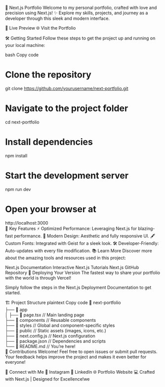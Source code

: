 🚀 Next.js Portfolio
Welcome to my personal portfolio, crafted with love and precision using Next.js! ✨ Explore my skills, projects, and journey as a developer through this sleek and modern interface.

🌟 Live Preview
🌐 Visit the Portfolio

🛠️ Getting Started
Follow these steps to get the project up and running on your local machine:

bash
Copy code

# Clone the repository

git clone https://github.com/yourusername/next-portfolio.git

# Navigate to the project folder

cd next-portfolio

# Install dependencies

npm install

# Start the development server

npm run dev

# Open your browser at

http://localhost:3000  
📌 Key Features
⚡ Optimized Performance: Leveraging Next.js for blazing-fast performance.
🎨 Modern Design: Aesthetic and fully responsive UI.
🖋️ Custom Fonts: Integrated with Geist for a sleek look.
🛠️ Developer-Friendly: Auto-updates with every file modification.
📚 Learn More
Discover more about the amazing tools and resources used in this project:

Next.js Documentation
Interactive Next.js Tutorials
Next.js GitHub Repository
🚀 Deploying Your Version
The fastest way to share your portfolio with the world is through Vercel!

Simply follow the steps in the Next.js Deployment Documentation to get started.

🏗️ Project Structure
plaintext
Copy code
📂 next-portfolio  
├── 📂 app  
│ ├── 📄 page.tsx // Main landing page  
├── 📂 components // Reusable components  
├── 📂 styles // Global and component-specific styles  
├── 📂 public // Static assets (images, icons, etc.)  
├── 📄 next.config.js // Next.js configuration  
├── 📄 package.json // Dependencies and scripts  
└── 📄 README.md // You’re here!  
🌟 Contributions Welcome!
Feel free to open issues or submit pull requests. Your feedback helps improve the project and makes it even better for everyone!

💬 Connect with Me
📸 Instagram
💼 LinkedIn
🌐 Portfolio Website
💻 Crafted with Next.js | Designed for Excellence!we
